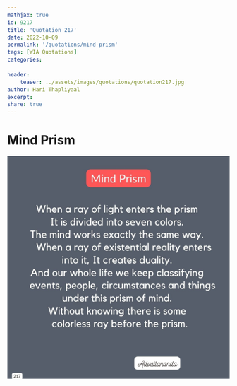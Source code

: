 ```yaml
---
mathjax: true
id: 9217
title: 'Quotation 217'
date: 2022-10-09
permalink: '/quotations/mind-prism'
tags: [WIA Quotations] 
categories: 

header:
    teaser: ../assets/images/quotations/quotation217.jpg
author: Hari Thapliyaal 
excerpt:
share: true 
---
```


# Mind Prism

![Mind Prism](../assets/images/quotations/quotation217.jpg)
